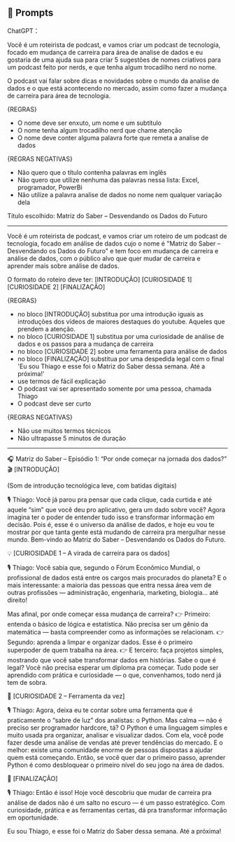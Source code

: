 ## 🧠 Prompts


ChatGPT：

Você é um roteirista de podcast, e vamos criar um podcast de tecnologia, focado em mudança de carreira para área de analise de dados e eu gostaria de uma ajuda sua para criar 5 sugestões 
de nomes criativos para um podcast feito por nerds, e que tenha algum trocadilho nerd no nome. 

O podcast vai falar sobre dicas e novidades sobre o mundo da analise de dados e o que está acontecendo no mercado, assim como fazer a mudança de carreira para área de tecnologia.


{REGRAS}

- O nome deve ser enxuto, um nome e um subtítulo
- O nome tenha algum trocadilho nerd que chame atenção 
- O nome deve conter alguma palavra forte que remeta a analise de dados 

{REGRAS NEGATIVAS}

- Não quero que o título contenha palavras em inglês
- Não quero que utilize nenhuma das palavras nessa lista: Excel, programador, PowerBi
- Não utilize a palavra analise de dados no nome nem qualquer variação dela

Título escolhido: Matriz do Saber – Desvendando os Dados do Futuro

--------------------------

Você é um roteirista de podcast, e vamos criar um  roteiro de um podcast de tecnologia, focado em análise de dados cujo o nome é "Matriz do Saber – Desvendando os Dados do Futuro" e tem foco em mudança de carreira e análise de dados,  com o público alvo que quer mudar de carreira e aprender mais sobre análise de dados.
 

O formato do roteiro deve ter:
[INTRODUÇÃO]
[CURIOSIDADE 1]
[CURIOSIDADE 2]
[FINALIZAÇÃO]


{REGRAS}

- no bloco [INTRODUÇÃO] substitua por uma introdução iguais as introduções dos vídeos de maiores  destaques do youtube. Aqueles que prendem a atenção. 
- no bloco [CURIOSIDADE 1] substitua por uma curiosidade de análise de dados e os passos para a mudança de carreira
- no bloco [CURIOSIDADE 2] sobre uma ferramenta para análise de dados
- no bloco [FINALIZAÇÃO] substitua por uma despedida legal com o final 'Eu sou Thiago e esse foi o Matriz do Saber dessa semana. Até a próxima!' 
- use termos de fácil explicação
- O podcast vai ser apresentado somente por uma pessoa, chamada Thiago
- O podcast deve ser curto

{REGRAS NEGATIVAS}

- Não use muitos termos técnicos
- Não ultrapasse 5 minutos de duração

-----------------------------

🎧 Matriz do Saber – Episódio 1: “Por onde começar na jornada dos dados?”
🎬 [INTRODUÇÃO]

(Som de introdução tecnológica leve, com batidas digitais)

🎙️ Thiago:
Você já parou pra pensar que cada clique, cada curtida e até aquele “sim” que você deu pro aplicativo, gera um dado sobre você?
Agora imagina ter o poder de entender tudo isso e transformar informação em decisão.
Pois é, esse é o universo da análise de dados, e hoje eu vou te mostrar por que tanta gente está mudando de carreira pra mergulhar nesse mundo.
Bem-vindo ao Matriz do Saber – Desvendando os Dados do Futuro.

💡 [CURIOSIDADE 1 – A virada de carreira para os dados]

🎙️ Thiago:
Você sabia que, segundo o Fórum Econômico Mundial, o profissional de dados está entre os cargos mais procurados do planeta?
E o mais interessante: a maioria das pessoas que entra nessa área vem de outras profissões — administração, engenharia, marketing, biologia... até direito!

Mas afinal, por onde começar essa mudança de carreira?
👉 Primeiro: entenda o básico de lógica e estatística. Não precisa ser um gênio da matemática — basta compreender como as informações se relacionam.
👉 Segundo: aprenda a limpar e organizar dados. Esse é o primeiro superpoder de quem trabalha na área.
👉 E terceiro: faça projetos simples, mostrando que você sabe transformar dados em histórias.
Sabe o que é legal? Você não precisa esperar um diploma pra começar. Tudo pode ser aprendido com prática e curiosidade — o que, convenhamos, todo nerd já tem de sobra.

🧠 [CURIOSIDADE 2 – Ferramenta da vez]

🎙️ Thiago:
Agora, deixa eu te contar sobre uma ferramenta que é praticamente o “sabre de luz” dos analistas: o Python.
Mas calma — não é preciso ser programador hardcore, tá?
O Python é uma linguagem simples e muito usada pra organizar, analisar e visualizar dados.
Com ela, você pode fazer desde uma análise de vendas até prever tendências do mercado.
E o melhor: existe uma comunidade enorme de pessoas dispostas a ajudar quem está começando.
Então, se você quer dar o primeiro passo, aprender Python é como desbloquear o primeiro nível do seu jogo na área de dados.

🎤 [FINALIZAÇÃO]

🎙️ Thiago:
Então é isso! Hoje você descobriu que mudar de carreira pra análise de dados não é um salto no escuro — é um passo estratégico.
Com curiosidade, prática e as ferramentas certas, dá pra transformar informação em oportunidade.

Eu sou Thiago, e esse foi o Matriz do Saber dessa semana.
Até a próxima!
